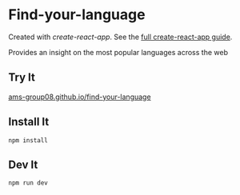 # Find-your-language

Created with *create-react-app*. See the [full create-react-app guide](https://github.com/facebook/create-react-app/blob/main/packages/cra-template/template/README.md).

Provides an insight on the most popular languages across the web



Try It
---

[ams-group08.github.io/find-your-language](https://ams-group08.github.io/find-your-language/)



Install It
---

`npm install`


Dev It
---

`npm run dev`



